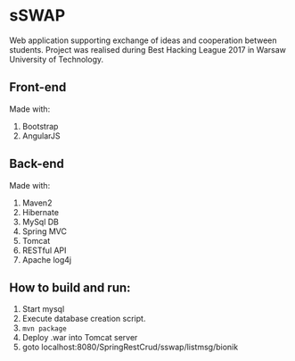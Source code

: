 # sSWAP
Web application supporting exchange of ideas and cooperation between students. Project was realised during Best Hacking League 2017 in Warsaw University of Technology.
## Front-end
Made with:
1. Bootstrap 
2. AngularJS
## Back-end
Made with:
1. Maven2
2. Hibernate
3. MySql DB
4. Spring MVC
5. Tomcat
6. RESTful API
7. Apache log4j
## How to build and run:
1. Start mysql
2. Execute database creation script.
3. `mvn package`
2. Deploy .war into Tomcat server
3. goto localhost:8080/SpringRestCrud/sswap/listmsg/bionik
